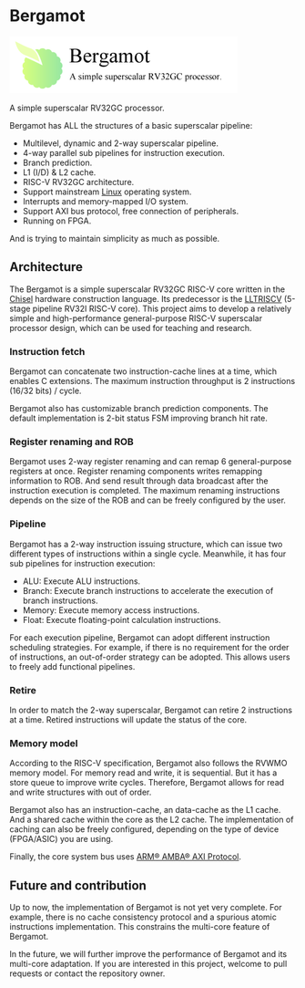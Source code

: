 # Bergamot

![Bergamot](doc/logo-banner.png)

A simple superscalar RV32GC processor.

Bergamot has ALL the structures of a basic superscalar pipeline:

- Multilevel, dynamic and 2-way superscalar pipeline.
- 4-way parallel sub pipelines for instruction execution.
- Branch prediction.
- L1 (I/D) & L2 cache.
- RISC-V RV32GC architecture.
- Support mainstream [Linux](https://github.com/torvalds/linux) operating system.
- Interrupts and memory-mapped I/O system.
- Support AXI bus protocol, free connection of peripherals.
- Running on FPGA.

And is trying to maintain simplicity as much as possible.

## Architecture

The Bergamot is a simple superscalar RV32GC RISC-V core written in the [Chisel](https://chisel.eecs.berkeley.edu/) hardware construction language.
Its predecessor is the [LLTRISCV](https://github.com/LoveLonelyTime/LLTRISC-V) (5-stage pipeline RV32I RISC-V core).
This project aims to develop a relatively simple and high-performance general-purpose RISC-V superscalar processor design, which can be used for teaching and research.

### Instruction fetch

Bergamot can concatenate two instruction-cache lines at a time, which enables C extensions.
The maximum instruction throughput is 2 instructions (16/32 bits) / cycle.

Bergamot also has customizable branch prediction components.
The default implementation is 2-bit status FSM improving branch hit rate.

### Register renaming and ROB

Bergamot uses 2-way register renaming and can remap 6 general-purpose registers at once.
Register renaming components writes remapping information to ROB.
And send result through data broadcast after the instruction execution is completed.
The maximum renaming instructions depends on the size of the ROB and can be freely configured by the user.

### Pipeline

Bergamot has a 2-way instruction issuing structure, which can issue two different types of instructions within a single cycle.
Meanwhile, it has four sub pipelines for instruction execution:

- ALU: Execute ALU instructions.
- Branch: Execute branch instructions to accelerate the execution of branch instructions.
- Memory: Execute memory access instructions.
- Float: Execute floating-point calculation instructions.

For each execution pipeline, Bergamot can adopt different instruction scheduling strategies.
For example, if there is no requirement for the order of instructions, an out-of-order strategy can be adopted.
This allows users to freely add functional pipelines.

### Retire

In order to match the 2-way superscalar, Bergamot can retire 2 instructions at a time.
Retired instructions will update the status of the core.

### Memory model

According to the RISC-V specification, Bergamot also follows the RVWMO memory model.
For memory read and write, it is sequential. But it has a store queue to improve write cycles.
Therefore, Bergamot allows for read and write structures with out of order.

Bergamot also has an instruction-cache, an data-cache as the L1 cache.
And a shared cache within the core as the L2 cache.
The implementation of caching can also be freely configured, depending on the type of device (FPGA/ASIC) you are using.

Finally, the core system bus uses [ARM® AMBA® AXI Protocol](https://developer.arm.com/Architectures/AMBA).

## Future and contribution

Up to now, the implementation of Bergamot is not yet very complete.
For example, there is no cache consistency protocol and a spurious atomic instructions implementation.
This constrains the multi-core feature of Bergamot.

In the future, we will further improve the performance of Bergamot and its multi-core adaptation.
If you are interested in this project, welcome to pull requests or contact the repository owner.
